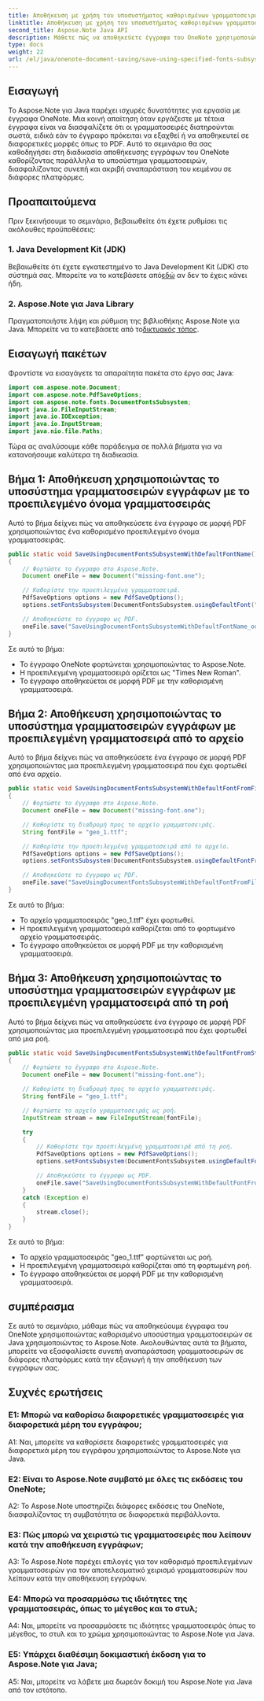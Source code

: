 ```yaml
---
title: Αποθήκευση με χρήση του υποσυστήματος καθορισμένων γραμματοσειρών στο OneNote
linktitle: Αποθήκευση με χρήση του υποσυστήματος καθορισμένων γραμματοσειρών στο OneNote
second_title: Aspose.Note Java API
description: Μάθετε πώς να αποθηκεύετε έγγραφα του OneNote χρησιμοποιώντας καθορισμένο υποσύστημα γραμματοσειρών σε Java με το Aspose.Note. Εξασφαλίστε συνεπή αναπαράσταση γραμματοσειρών σε όλες τις πλατφόρμες χωρίς κόπο.
type: docs
weight: 22
url: /el/java/onenote-document-saving/save-using-specified-fonts-subsystem/
---
```

## Εισαγωγή

Το Aspose.Note για Java παρέχει ισχυρές δυνατότητες για εργασία με έγγραφα OneNote. Μια κοινή απαίτηση όταν εργάζεστε με τέτοια έγγραφα είναι να διασφαλίζετε ότι οι γραμματοσειρές διατηρούνται σωστά, ειδικά εάν το έγγραφο πρόκειται να εξαχθεί ή να αποθηκευτεί σε διαφορετικές μορφές όπως το PDF. Αυτό το σεμινάριο θα σας καθοδηγήσει στη διαδικασία αποθήκευσης εγγράφων του OneNote καθορίζοντας παράλληλα το υποσύστημα γραμματοσειρών, διασφαλίζοντας συνεπή και ακριβή αναπαράσταση του κειμένου σε διάφορες πλατφόρμες.

## Προαπαιτούμενα

Πριν ξεκινήσουμε το σεμινάριο, βεβαιωθείτε ότι έχετε ρυθμίσει τις ακόλουθες προϋποθέσεις:

### 1. Java Development Kit (JDK)

 Βεβαιωθείτε ότι έχετε εγκατεστημένο το Java Development Kit (JDK) στο σύστημά σας. Μπορείτε να το κατεβάσετε από[εδώ](https://www.oracle.com/java/technologies/javase-jdk15-downloads.html) αν δεν το έχεις κάνει ήδη.

### 2. Aspose.Note για Java Library

 Πραγματοποιήστε λήψη και ρύθμιση της βιβλιοθήκης Aspose.Note για Java. Μπορείτε να το κατεβάσετε από το[δικτυακός τόπος](https://releases.aspose.com/note/java/).

## Εισαγωγή πακέτων

Φροντίστε να εισαγάγετε τα απαραίτητα πακέτα στο έργο σας Java:

```java
import com.aspose.note.Document;
import com.aspose.note.PdfSaveOptions;
import com.aspose.note.fonts.DocumentFontsSubsystem;
import java.io.FileInputStream;
import java.io.IOException;
import java.io.InputStream;
import java.nio.file.Paths;
```

Τώρα ας αναλύσουμε κάθε παράδειγμα σε πολλά βήματα για να κατανοήσουμε καλύτερα τη διαδικασία.

## Βήμα 1: Αποθήκευση χρησιμοποιώντας το υποσύστημα γραμματοσειρών εγγράφων με το προεπιλεγμένο όνομα γραμματοσειράς

Αυτό το βήμα δείχνει πώς να αποθηκεύσετε ένα έγγραφο σε μορφή PDF χρησιμοποιώντας ένα καθορισμένο προεπιλεγμένο όνομα γραμματοσειράς.

```java
public static void SaveUsingDocumentFontsSubsystemWithDefaultFontName() throws IOException
{
    // Φορτώστε το έγγραφο στο Aspose.Note.
    Document oneFile = new Document("missing-font.one");

    // Καθορίστε την προεπιλεγμένη γραμματοσειρά.
    PdfSaveOptions options = new PdfSaveOptions();
    options.setFontsSubsystem(DocumentFontsSubsystem.usingDefaultFont("Times New Roman"));

    // Αποθηκεύστε το έγγραφο ως PDF.
    oneFile.save("SaveUsingDocumentFontsSubsystemWithDefaultFontName_out.pdf", options);
}
```

Σε αυτό το βήμα:
- Το έγγραφο OneNote φορτώνεται χρησιμοποιώντας το Aspose.Note.
- Η προεπιλεγμένη γραμματοσειρά ορίζεται ως "Times New Roman".
- Το έγγραφο αποθηκεύεται σε μορφή PDF με την καθορισμένη γραμματοσειρά.

## Βήμα 2: Αποθήκευση χρησιμοποιώντας το υποσύστημα γραμματοσειρών εγγράφων με προεπιλεγμένη γραμματοσειρά από το αρχείο

Αυτό το βήμα δείχνει πώς να αποθηκεύσετε ένα έγγραφο σε μορφή PDF χρησιμοποιώντας μια προεπιλεγμένη γραμματοσειρά που έχει φορτωθεί από ένα αρχείο.

```java
public static void SaveUsingDocumentFontsSubsystemWithDefaultFontFromFile() throws IOException
{
    // Φορτώστε το έγγραφο στο Aspose.Note.
    Document oneFile = new Document("missing-font.one");

    // Καθορίστε τη διαδρομή προς το αρχείο γραμματοσειράς.
    String fontFile = "geo_1.ttf";

    // Καθορίστε την προεπιλεγμένη γραμματοσειρά από το αρχείο.
    PdfSaveOptions options = new PdfSaveOptions();
    options.setFontsSubsystem(DocumentFontsSubsystem.usingDefaultFontFromFile(fontFile));

    // Αποθηκεύστε το έγγραφο ως PDF.
    oneFile.save("SaveUsingDocumentFontsSubsystemWithDefaultFontFromFile_out.pdf", options);
}
```

Σε αυτό το βήμα:
- Το αρχείο γραμματοσειράς "geo_1.ttf" έχει φορτωθεί.
- Η προεπιλεγμένη γραμματοσειρά καθορίζεται από το φορτωμένο αρχείο γραμματοσειράς.
- Το έγγραφο αποθηκεύεται σε μορφή PDF με την καθορισμένη γραμματοσειρά.

## Βήμα 3: Αποθήκευση χρησιμοποιώντας το υποσύστημα γραμματοσειρών εγγράφων με προεπιλεγμένη γραμματοσειρά από τη ροή

Αυτό το βήμα δείχνει πώς να αποθηκεύσετε ένα έγγραφο σε μορφή PDF χρησιμοποιώντας μια προεπιλεγμένη γραμματοσειρά που έχει φορτωθεί από μια ροή.

```java
public static void SaveUsingDocumentFontsSubsystemWithDefaultFontFromStream() throws IOException
{
    // Φορτώστε το έγγραφο στο Aspose.Note.
    Document oneFile = new Document("missing-font.one");

    // Καθορίστε τη διαδρομή προς το αρχείο γραμματοσειράς.
    String fontFile = "geo_1.ttf";

    // Φορτώστε το αρχείο γραμματοσειράς ως ροή.
    InputStream stream = new FileInputStream(fontFile);

    try
    {
        // Καθορίστε την προεπιλεγμένη γραμματοσειρά από τη ροή.
        PdfSaveOptions options = new PdfSaveOptions();
        options.setFontsSubsystem(DocumentFontsSubsystem.usingDefaultFontFromStream(stream));

        // Αποθηκεύστε το έγγραφο ως PDF.
        oneFile.save("SaveUsingDocumentFontsSubsystemWithDefaultFontFromStream_out.pdf", options);
    }
    catch (Exception e)
    {
        stream.close();
    }
}
```

Σε αυτό το βήμα:
- Το αρχείο γραμματοσειράς "geo_1.ttf" φορτώνεται ως ροή.
- Η προεπιλεγμένη γραμματοσειρά καθορίζεται από τη φορτωμένη ροή.
- Το έγγραφο αποθηκεύεται σε μορφή PDF με την καθορισμένη γραμματοσειρά.

## συμπέρασμα

Σε αυτό το σεμινάριο, μάθαμε πώς να αποθηκεύουμε έγγραφα του OneNote χρησιμοποιώντας καθορισμένο υποσύστημα γραμματοσειρών σε Java χρησιμοποιώντας το Aspose.Note. Ακολουθώντας αυτά τα βήματα, μπορείτε να εξασφαλίσετε συνεπή αναπαράσταση γραμματοσειρών σε διάφορες πλατφόρμες κατά την εξαγωγή ή την αποθήκευση των εγγράφων σας.

## Συχνές ερωτήσεις

### Ε1: Μπορώ να καθορίσω διαφορετικές γραμματοσειρές για διαφορετικά μέρη του εγγράφου;

A1: Ναι, μπορείτε να καθορίσετε διαφορετικές γραμματοσειρές για διαφορετικά μέρη του εγγράφου χρησιμοποιώντας το Aspose.Note για Java.

### Ε2: Είναι το Aspose.Note συμβατό με όλες τις εκδόσεις του OneNote;

A2: Το Aspose.Note υποστηρίζει διάφορες εκδόσεις του OneNote, διασφαλίζοντας τη συμβατότητα σε διαφορετικά περιβάλλοντα.

### Ε3: Πώς μπορώ να χειριστώ τις γραμματοσειρές που λείπουν κατά την αποθήκευση εγγράφων;

A3: Το Aspose.Note παρέχει επιλογές για τον καθορισμό προεπιλεγμένων γραμματοσειρών για τον αποτελεσματικό χειρισμό γραμματοσειρών που λείπουν κατά την αποθήκευση εγγράφων.

### Ε4: Μπορώ να προσαρμόσω τις ιδιότητες της γραμματοσειράς, όπως το μέγεθος και το στυλ;

A4: Ναι, μπορείτε να προσαρμόσετε τις ιδιότητες γραμματοσειράς όπως το μέγεθος, το στυλ και το χρώμα χρησιμοποιώντας το Aspose.Note για Java.

### Ε5: Υπάρχει διαθέσιμη δοκιμαστική έκδοση για το Aspose.Note για Java;

A5: Ναι, μπορείτε να λάβετε μια δωρεάν δοκιμή του Aspose.Note για Java από τον ιστότοπο.